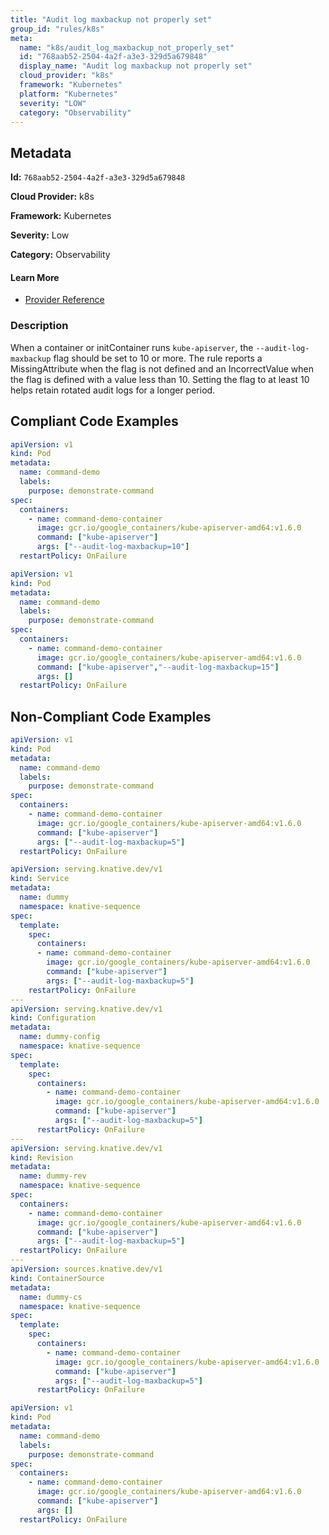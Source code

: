 ```yaml
---
title: "Audit log maxbackup not properly set"
group_id: "rules/k8s"
meta:
  name: "k8s/audit_log_maxbackup_not_properly_set"
  id: "768aab52-2504-4a2f-a3e3-329d5a679848"
  display_name: "Audit log maxbackup not properly set"
  cloud_provider: "k8s"
  framework: "Kubernetes"
  platform: "Kubernetes"
  severity: "LOW"
  category: "Observability"
---
```

## Metadata

**Id:** `768aab52-2504-4a2f-a3e3-329d5a679848`

**Cloud Provider:** k8s

**Framework:** Kubernetes

**Severity:** Low

**Category:** Observability

#### Learn More

 - [Provider Reference](https://kubernetes.io/docs/reference/command-line-tools-reference/kube-apiserver/)

### Description

 When a container or initContainer runs `kube-apiserver`, the `--audit-log-maxbackup` flag should be set to 10 or more. The rule reports a MissingAttribute when the flag is not defined and an IncorrectValue when the flag is defined with a value less than 10. Setting the flag to at least 10 helps retain rotated audit logs for a longer period.


## Compliant Code Examples
```yaml
apiVersion: v1
kind: Pod
metadata:
  name: command-demo
  labels:
    purpose: demonstrate-command
spec:
  containers:
    - name: command-demo-container
      image: gcr.io/google_containers/kube-apiserver-amd64:v1.6.0
      command: ["kube-apiserver"]
      args: ["--audit-log-maxbackup=10"]
  restartPolicy: OnFailure

```

```yaml
apiVersion: v1
kind: Pod
metadata:
  name: command-demo
  labels:
    purpose: demonstrate-command
spec:
  containers:
    - name: command-demo-container
      image: gcr.io/google_containers/kube-apiserver-amd64:v1.6.0
      command: ["kube-apiserver","--audit-log-maxbackup=15"]
      args: []
  restartPolicy: OnFailure

```
## Non-Compliant Code Examples
```yaml
apiVersion: v1
kind: Pod
metadata:
  name: command-demo
  labels:
    purpose: demonstrate-command
spec:
  containers:
    - name: command-demo-container
      image: gcr.io/google_containers/kube-apiserver-amd64:v1.6.0
      command: ["kube-apiserver"]
      args: ["--audit-log-maxbackup=5"]
  restartPolicy: OnFailure

```

```yaml
apiVersion: serving.knative.dev/v1
kind: Service
metadata:
  name: dummy
  namespace: knative-sequence
spec:
  template:
    spec:
      containers:
      - name: command-demo-container
        image: gcr.io/google_containers/kube-apiserver-amd64:v1.6.0
        command: ["kube-apiserver"]
        args: ["--audit-log-maxbackup=5"]
    restartPolicy: OnFailure
---
apiVersion: serving.knative.dev/v1
kind: Configuration
metadata:
  name: dummy-config
  namespace: knative-sequence
spec:
  template:
    spec:
      containers:
        - name: command-demo-container
          image: gcr.io/google_containers/kube-apiserver-amd64:v1.6.0
          command: ["kube-apiserver"]
          args: ["--audit-log-maxbackup=5"]
      restartPolicy: OnFailure
---
apiVersion: serving.knative.dev/v1
kind: Revision
metadata:
  name: dummy-rev
  namespace: knative-sequence
spec:
  containers:
    - name: command-demo-container
      image: gcr.io/google_containers/kube-apiserver-amd64:v1.6.0
      command: ["kube-apiserver"]
      args: ["--audit-log-maxbackup=5"]
  restartPolicy: OnFailure
---
apiVersion: sources.knative.dev/v1
kind: ContainerSource
metadata:
  name: dummy-cs
  namespace: knative-sequence
spec:
  template:
    spec:
      containers:
        - name: command-demo-container
          image: gcr.io/google_containers/kube-apiserver-amd64:v1.6.0
          command: ["kube-apiserver"]
          args: ["--audit-log-maxbackup=5"]
      restartPolicy: OnFailure

```

```yaml
apiVersion: v1
kind: Pod
metadata:
  name: command-demo
  labels:
    purpose: demonstrate-command
spec:
  containers:
    - name: command-demo-container
      image: gcr.io/google_containers/kube-apiserver-amd64:v1.6.0
      command: ["kube-apiserver"]
      args: []
  restartPolicy: OnFailure

```